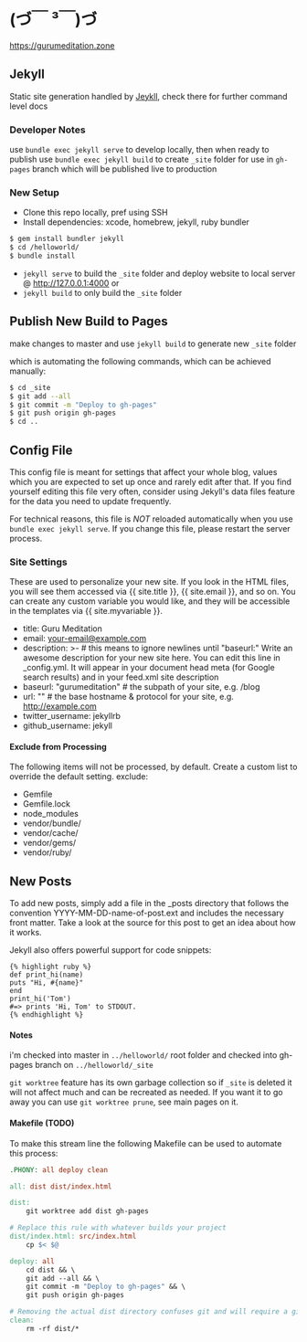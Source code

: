 # (づ￣ ³￣)づ

https://gurumeditation.zone

## Jekyll

Static site generation handled by [Jeykll](https://jekyllrb.com/), check there for further command level docs

### Developer Notes

use `bundle exec jekyll serve` to develop locally, then when ready to publish use `bundle exec jekyll build` to create `_site` folder for use in `gh-pages` branch which will be published live to production

### New Setup

- Clone this repo locally, pref using SSH
- Install dependencies: xcode, homebrew, jekyll, ruby bundler
```bash
$ gem install bundler jekyll
$ cd /helloworld/
$ bundle install
```
- `jekyll serve` to build the `_site` folder and deploy website to local server @ http://127.0.0.1:4000
or
- `jekyll build` to only build the `_site` folder

## Publish New Build to Pages

make changes to master and use `jekyll build` to generate new `_site` folder

which is automating the following commands, which can be achieved manually:

```bash
$ cd _site
$ git add --all
$ git commit -m "Deploy to gh-pages"
$ git push origin gh-pages
$ cd ..
```

## Config File

This config file is meant for settings that affect your whole blog, values which you are expected to set up once and rarely edit after that. If you find yourself editing this file very often, consider using Jekyll's data files feature for the data you need to update frequently.

For technical reasons, this file is _NOT_ reloaded automatically when you use `bundle exec jekyll serve`. If you change this file, please restart the server process.

### Site Settings

These are used to personalize your new site. If you look in the HTML files, you will see them accessed via {{ site.title }}, {{ site.email }}, and so on. You can create any custom variable you would like, and they will be accessible in the templates via {{ site.myvariable }}.

- title: Guru Meditation
- email: your-email@example.com
- description: >- # this means to ignore newlines until "baseurl:" Write an awesome description for your new site here. You can edit this line in \_config.yml. It will appear in your document head meta (for Google search results) and in your feed.xml site description
- baseurl: "gurumeditation" # the subpath of your site, e.g. /blog
- url: "" # the base hostname & protocol for your site, e.g. http://example.com
- twitter_username: jekyllrb
- github_username: jekyll

#### Exclude from Processing

The following items will not be processed, by default. Create a custom list to override the default setting. exclude:

- Gemfile
- Gemfile.lock
- node_modules
- vendor/bundle/
- vendor/cache/
- vendor/gems/
- vendor/ruby/

## New Posts

To add new posts, simply add a file in the \_posts directory that follows the convention YYYY-MM-DD-name-of-post.ext and includes the necessary front matter. Take a look at the source for this post to get an idea about how it works.

Jekyll also offers powerful support for code snippets:

```
{% highlight ruby %}
def print_hi(name)
puts "Hi, #{name}"
end
print_hi('Tom')
#=> prints 'Hi, Tom' to STDOUT.
{% endhighlight %}
```

#### Notes

i'm checked into master in `../helloworld/` root folder and checked into gh-pages branch on `../helloworld/_site`

`git worktree` feature has its own garbage collection so if `_site` is deleted it will not affect much and can be recreated as needed. If you want it to go away you can use `git worktree prune`, see main pages on it.

#### Makefile (TODO)

To make this stream line the following Makefile can be used to automate this process:

```makefile
.PHONY: all deploy clean

all: dist dist/index.html

dist:
	git worktree add dist gh-pages

# Replace this rule with whatever builds your project
dist/index.html: src/index.html
	cp $< $@

deploy: all
	cd dist && \
	git add --all && \
	git commit -m "Deploy to gh-pages" && \
	git push origin gh-pages

# Removing the actual dist directory confuses git and will require a git worktree prune to fix
clean:
	rm -rf dist/*
```
